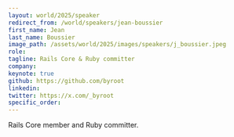 ```yaml
---
layout: world/2025/speaker
redirect_from: /world/speakers/jean-boussier
first_name: Jean
last_name: Boussier
image_path: /assets/world/2025/images/speakers/j_boussier.jpeg
role: 
tagline: Rails Core & Ruby committer
company: 
keynote: true
github: https://github.com/byroot
linkedin:
twitter: https://x.com/_byroot
specific_order:
---
```


Rails Core member and Ruby committer.
